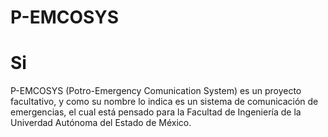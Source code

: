 # P-EMCOSYS
# Si
P-EMCOSYS (Potro-Emergency Comunication System) es un proyecto facultativo, y como su nombre lo indica es un sistema de comunicación de emergencias, el cual está pensado para la Facultad de Ingeniería de la Univerdad Autónoma del Estado de México.
